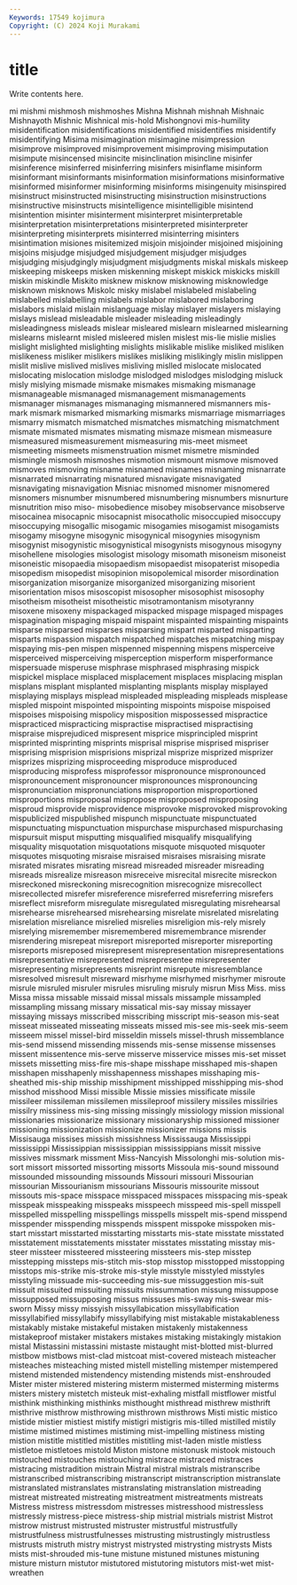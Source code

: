 ```yaml
---
Keywords: 17549 kojimura
Copyright: (C) 2024 Koji Murakami
---
```


# title

Write contents here.



mi mishmi mishmosh mishmoshes
Mishna Mishnah mishnah Mishnaic Mishnayoth Mishnic Mishnical mis-hold Mishongnovi mis-humility
misidentification misidentifications misidentified misidentifies misidentify misidentifying Misima misimagination misimagine misimpression
misimprove misimproved misimprovement misimproving misimputation misimpute misincensed misincite misinclination misincline
misinfer misinference misinferred misinferring misinfers misinflame misinform misinformant misinformants misinformation
misinformations misinformative misinformed misinformer misinforming misinforms misingenuity misinspired misinstruct misinstructed
misinstructing misinstruction misinstructions misinstructive misinstructs misintelligence misintelligible misintend misintention misinter
misinterment misinterpret misinterpretable misinterpretation misinterpretations misinterpreted misinterpreter misinterpreting misinterprets misinterred
misinterring misinters misintimation misiones misitemized misjoin misjoinder misjoined misjoining misjoins
misjudge misjudged misjudgement misjudger misjudges misjudging misjudgingly misjudgment misjudgments miskal
miskals miskeep miskeeping miskeeps misken miskenning miskept miskick miskicks miskill
miskin miskindle Miskito misknew misknow misknowing misknowledge misknown misknows Miskolc
misky mislabel mislabeled mislabeling mislabelled mislabelling mislabels mislabor mislabored mislaboring
mislabors mislaid mislain mislanguage mislay mislayer mislayers mislaying mislays mislead
misleadable misleader misleading misleadingly misleadingness misleads mislear misleared mislearn mislearned
mislearning mislearns mislearnt misled misleered mislen mislest mis-lie mislie mislies
mislight mislighted mislighting mislights mislikable mislike misliked misliken mislikeness misliker
mislikers mislikes misliking mislikingly mislin mislippen mislit mislive mislived mislives
misliving mislled mislocate mislocated mislocating mislocation mislodge mislodged mislodges mislodging
misluck misly mislying mismade mismake mismakes mismaking mismanage mismanageable mismanaged
mismanagement mismanagements mismanager mismanages mismanaging mismannered mismanners mis-mark mismark mismarked
mismarking mismarks mismarriage mismarriages mismarry mismatch mismatched mismatches mismatching mismatchment
mismate mismated mismates mismating mismaze mismean mismeasure mismeasured mismeasurement mismeasuring
mis-meet mismeet mismeeting mismeets mismenstruation mismet mismetre misminded mismingle mismosh
mismoshes mismotion mismount mismove mismoved mismoves mismoving misname misnamed misnames
misnaming misnarrate misnarrated misnarrating misnatured misnavigate misnavigated misnavigating misnavigation Misniac
misnomed misnomer misnomered misnomers misnumber misnumbered misnumbering misnumbers misnurture misnutrition
miso miso- misobedience misobey misobservance misobserve misocainea misocapnic misocapnist misocatholic
misoccupied misoccupy misoccupying misogallic misogamic misogamies misogamist misogamists misogamy misogyne
misogynic misogynical misogynies misogynism misogynist misogynistic misogynistical misogynists misogynous misogyny
misohellene misologies misologist misology misomath misoneism misoneist misoneistic misopaedia misopaedism
misopaedist misopaterist misopedia misopedism misopedist misopinion misopolemical misorder misordination misorganization
misorganize misorganized misorganizing misorient misorientation misos misoscopist misosopher misosophist misosophy
misotheism misotheist misotheistic misotramontanism misotyranny misoxene misoxeny mispackaged mispacked mispage
mispaged mispages mispagination mispaging mispaid mispaint mispainted mispainting mispaints misparse
misparsed misparses misparsing mispart misparted misparting misparts mispassion mispatch mispatched
mispatches mispatching mispay mispaying mis-pen mispen mispenned mispenning mispens misperceive
misperceived misperceiving misperception misperform misperformance mispersuade misperuse misphrase misphrased misphrasing
mispick mispickel misplace misplaced misplacement misplaces misplacing misplan misplans misplant
misplanted misplanting misplants misplay misplayed misplaying misplays misplead mispleaded mispleading
mispleads misplease mispled mispoint mispointed mispointing mispoints mispoise mispoised mispoises
mispoising mispolicy misposition mispossessed mispractice mispracticed mispracticing mispractise mispractised mispractising
mispraise misprejudiced mispresent misprice misprincipled misprint misprinted misprinting misprints misprisal
misprise misprised mispriser misprising misprision misprisions misprizal misprize misprized misprizer
misprizes misprizing misproceeding misproduce misproduced misproducing misprofess misprofessor mispronounce mispronounced
mispronouncement mispronouncer mispronounces mispronouncing mispronunciation mispronunciations misproportion misproportioned misproportions misproposal
mispropose misproposed misproposing misproud misprovide misprovidence misprovoke misprovoked misprovoking mispublicized
mispublished mispunch mispunctuate mispunctuated mispunctuating mispunctuation mispurchase mispurchased mispurchasing mispursuit
misput misputting misqualified misqualify misqualifying misquality misquotation misquotations misquote misquoted
misquoter misquotes misquoting misraise misraised misraises misraising misrate misrated misrates
misrating misread misreaded misreader misreading misreads misrealize misreason misreceive misrecital
misrecite misreckon misreckoned misreckoning misrecognition misrecognize misrecollect misrecollected misrefer misreference
misreferred misreferring misrefers misreflect misreform misregulate misregulated misregulating misrehearsal misrehearse
misrehearsed misrehearsing misrelate misrelated misrelating misrelation misreliance misrelied misrelies misreligion
mis-rely misrely misrelying misremember misremembered misremembrance misrender misrendering misrepeat misreport
misreported misreporter misreporting misreports misreposed misrepresent misrepresentation misrepresentations misrepresentative misrepresented
misrepresentee misrepresenter misrepresenting misrepresents misreprint misrepute misresemblance misresolved misresult misreward
misrhyme misrhymed misrhymer misroute misrule misruled misruler misrules misruling misruly
misrun Miss Miss. miss Missa missa missable missaid missal missals
missample missampled missampling missang missary missatical mis-say missay missayer missaying
missays misscribed misscribing misscript mis-season mis-seat misseat misseated misseating misseats
missed mis-see mis-seek mis-seem misseem missel missel-bird misseldin missels missel-thrush
missemblance mis-send missend missending missends mis-sense missense missenses missent missentence
mis-serve misserve misservice misses mis-set misset missets missetting miss-fire mis-shape
misshape misshaped mis-shapen misshapen misshapenly misshapenness misshapes misshaping mis-sheathed mis-ship
misship misshipment misshipped misshipping mis-shod misshod misshood Missi missible Missie
missies missificate missile missileer missileman missilemen missileproof missilery missiles missilries
missilry missiness mis-sing missing missingly missiology mission missional missionaries missionarize
missionary missionaryship missioned missioner missioning missionization missionize missionizer missions missis
Missisauga missises missish missishness Mississauga Mississippi mississippi Mississippian mississippian mississippians
missit missive missives missmark missment Miss-Nancyish Missolonghi mis-solution mis-sort missort
missorted missorting missorts Missoula mis-sound missound missounded missounding missounds Missouri
missouri Missourian missourian Missourianism missourians Missouris missourite missout missouts mis-space
misspace misspaced misspaces misspacing mis-speak misspeak misspeaking misspeaks misspeech misspeed
mis-spell misspell misspelled misspelling misspellings misspells misspelt mis-spend misspend misspender
misspending misspends misspent misspoke misspoken mis-start misstart misstarted misstarting misstarts
mis-state misstate misstated misstatement misstatements misstater misstates misstating misstay mis-steer
missteer missteered missteering missteers mis-step misstep misstepping missteps mis-stitch mis-stop
misstop misstopped misstopping misstops mis-strike mis-stroke mis-style misstyle misstyled misstyles
misstyling missuade mis-succeeding mis-sue missuggestion mis-suit missuit missuited missuiting missuits
missummation missung missuppose missupposed missupposing missus missuses mis-sway mis-swear mis-sworn
Missy missy missyish missyllabication missyllabification missyllabified missyllabify missyllabifying mist mistakable
mistakableness mistakably mistake mistakeful mistaken mistakenly mistakenness mistakeproof mistaker mistakers
mistakes mistaking mistakingly mistakion mistal Mistassini mistassini mistaste mistaught mist-blotted
mist-blurred mistbow mistbows mist-clad mistcoat mist-covered misteach misteacher misteaches misteaching
misted mistell mistelling mistemper mistempered mistend mistended mistendency mistending mistends
mist-enshrouded Mister mister mistered mistering misterm mistermed misterming misterms misters
mistery mistetch misteuk mist-exhaling mistfall mistflower mistful misthink misthinking misthinks
misthought misthread misthrew misthrift misthrive misthrow misthrowing misthrown misthrows Misti
mistic mistico mistide mistier mistiest mistify mistigri mistigris mis-tilled mistilled
mistily mistime mistimed mistimes mistiming mist-impelling mistiness misting mistion mistitle
mistitled mistitles mistitling mist-laden mistle mistless mistletoe mistletoes mistold Miston
mistone mistonusk mistook mistouch mistouched mistouches mistouching mistrace mistraced mistraces
mistracing mistradition mistrain Mistral mistral mistrals mistranscribe mistranscribed mistranscribing mistranscript
mistranscription mistranslate mistranslated mistranslates mistranslating mistranslation mistreading mistreat mistreated mistreating
mistreatment mistreatments mistreats Mistress mistress mistressdom mistresses mistresshood mistressless mistressly
mistress-piece mistress-ship mistrial mistrials mistrist Mistrot mistrow mistrust mistrusted mistruster
mistrustful mistrustfully mistrustfulness mistrustfulnesses mistrusting mistrustingly mistrustless mistrusts mistruth mistry
mistryst mistrysted mistrysting mistrysts Mists mists mist-shrouded mis-tune mistune mistuned
mistunes mistuning misture misturn mistutor mistutored mistutoring mistutors mist-wet mist-wreathen
